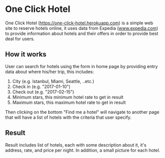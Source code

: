 # One Click Hotel

One Click Hotel (https://one-click-hotel.herokuapp.com) is a simple web site to reserve hotels online, it uses data from Expedia (www.expedia.com) to provide information about hotels and their offers in order to provide best deal for users.

## How it works

User can search for hotels using the form in home page by providing entry data about where his/her trip, this includes:
1. City (e.g. Istanbul, Miami, Seattle, ..etc.)
2. Check in (e.g. "2017-01-10")
3. Check out (e.g. "2017-02-15")
4. Minimum stars, this minimum hotel rate to get in result
5. Maximum stars, this maximum hotel rate to get in result

Then clicking on the bottom "Find me a hotel" will navigate to another page that will have a list of hotels with the criteria that user specify.

## Result

Result includes list of hotels, each with some description about it, it's address, rate, and price per night. In addition, a small picture for each hotel.